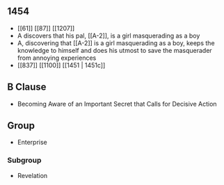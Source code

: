 ## 1454
- [[61]] [[87]] [[1207]] 
- A discovers that his pal, [[A-2]], is a girl masquerading as a boy
- A, discovering that [[A-2]] is a girl masquerading as a boy, keeps the knowledge to himself and does his utmost to save the masquerader from annoying experiences
- [[837]] [[1100]] [[1451 | 1451c]] 

## B Clause
- Becoming Aware of an Important Secret that Calls for Decisive Action

## Group
- Enterprise

### Subgroup
- Revelation


